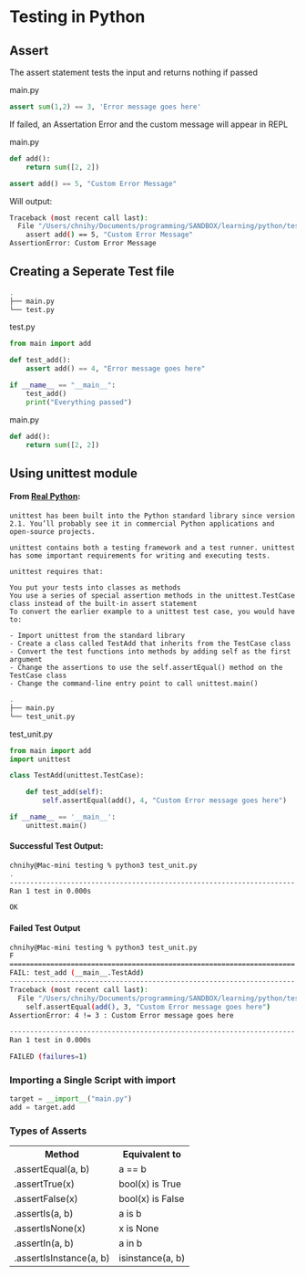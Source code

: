 # Testing in Python

## Assert 
The assert statement tests the input and returns nothing if passed
<p class="codeblock-title">main.py</p>

```python
assert sum(1,2) == 3, 'Error message goes here'
```

If failed, an Assertation Error and the custom message will appear in REPL
<p class="codeblock-title">main.py</p>

```python
def add():
    return sum([2, 2])

assert add() == 5, "Custom Error Message"
```

Will output:

```bash
Traceback (most recent call last):
  File "/Users/chnihy/Documents/programming/SANDBOX/learning/python/testing/main.py", line 4, in <module>
    assert add() == 5, "Custom Error Message"
AssertionError: Custom Error Message
```

## Creating a Seperate Test file
```bash
.
├── main.py
└── test.py
```

<p class="codeblock-title">test.py</p>

```python
from main import add

def test_add():
    assert add() == 4, "Error message goes here"

if __name__ == "__main__":
    test_add()
    print("Everything passed")
```

<p class="codeblock-title">main.py</p>

```python
def add():
    return sum([2, 2])
```


## Using unittest module
#### From <a href="https://realpython.com/python-testing/">Real Python</a>:
```
unittest has been built into the Python standard library since version 2.1. You’ll probably see it in commercial Python applications and open-source projects.

unittest contains both a testing framework and a test runner. unittest has some important requirements for writing and executing tests.

unittest requires that:

You put your tests into classes as methods
You use a series of special assertion methods in the unittest.TestCase class instead of the built-in assert statement
To convert the earlier example to a unittest test case, you would have to:

- Import unittest from the standard library
- Create a class called TestAdd that inherits from the TestCase class
- Convert the test functions into methods by adding self as the first argument
- Change the assertions to use the self.assertEqual() method on the TestCase class
- Change the command-line entry point to call unittest.main()
```

```bash
.
├── main.py
└── test_unit.py
```

<p class="codeblock-title">test_unit.py</p>

```python
from main import add
import unittest

class TestAdd(unittest.TestCase):

    def test_add(self):
        self.assertEqual(add(), 4, "Custom Error message goes here")

if __name__ == '__main__':
    unittest.main()
```

#### Successful Test Output:
```bash
chnihy@Mac-mini testing % python3 test_unit.py 
.
----------------------------------------------------------------------
Ran 1 test in 0.000s

OK
```

#### Failed Test Output
```bash
chnihy@Mac-mini testing % python3 test_unit.py
F
======================================================================
FAIL: test_add (__main__.TestAdd)
----------------------------------------------------------------------
Traceback (most recent call last):
  File "/Users/chnihy/Documents/programming/SANDBOX/learning/python/testing/test_unit.py", line 7, in test_add
    self.assertEqual(add(), 3, "Custom Error message goes here")
AssertionError: 4 != 3 : Custom Error message goes here

----------------------------------------------------------------------
Ran 1 test in 0.000s

FAILED (failures=1)
```

### Importing a Single Script with __import__

```python
target = __import__("main.py")
add = target.add
```

### Types of Asserts
<table>
    <tr>
        <th>Method</th>
        <th>Equivalent to</th></tr>
    <tr>
        <td>.assertEqual(a, b)</td>	<td>a == b</td></tr>
    <tr>
        <td>.assertTrue(x)</td>	<td>bool(x) is True</td></tr>
    <tr>
        <td>.assertFalse(x)</td>	<td>bool(x) is False</td></tr>
    <tr>
        <td>.assertIs(a, b)</td>	<td>a is b</td></tr>
    <tr>
        <td>.assertIsNone(x)</td>	<td>x is None</td></tr>
    <tr>
        <td>.assertIn(a, b)</td>	<td>a in b</td></tr>
    <tr>
        <td>.assertIsInstance(a, b)</td>	<td>isinstance(a, b)</td></tr>
</table>